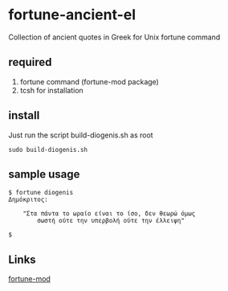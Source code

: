 # fortune-ancient-el
Collection of ancient quotes in Greek for Unix fortune command

## required
1. fortune command (fortune-mod package)
2. tcsh for installation

## install
Just run the script build-diogenis.sh as root
```
sudo build-diogenis.sh
```

## sample usage
```
$ fortune diogenis
Δημόκριτος:

    "Στα πάντα το ωραίο είναι το ίσο, δεν θεωρώ όμως 
        σωστή ούτε την υπερβολή ούτε την έλλειψη"

$
```

## Links
[fortune-mod](https://github.com/shlomif/fortune-mod)
